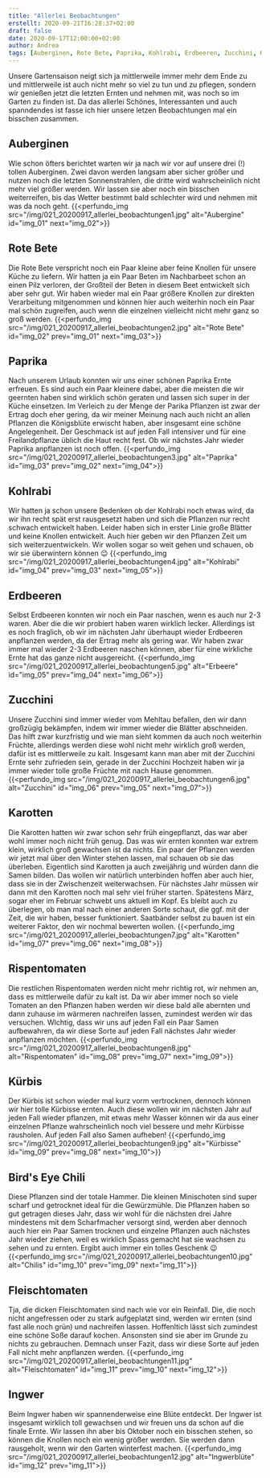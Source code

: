 ```yaml
---
title: "Allerlei Beobachtungen"
erstellt: 2020-09-21T16:28:37+02:00
draft: false
date: 2020-09-17T12:00:00+02:00
author: Andrea
tags: [Auberginen, Rote Bete, Paprika, Kohlrabi, Erdbeeren, Zucchini, Karotten, Rispentomaten, Chili, Fleischtomaten, Ingwer]
---
```


Unsere Gartensaison neigt sich ja mittlerweile immer mehr dem Ende zu und mittlerweile ist auch nicht mehr so viel zu tun und zu pflegen, sondern wir genießen jetzt die letzten Ernten und nehmen mit, was noch so im Garten zu finden ist. Da das allerlei Schönes, Interessanten und auch spanndendes ist fasse ich hier unsere letzen Beobachtungen mal ein bisschen zusammen.

Auberginen
---
Wie schon öfters berichtet warten wir ja nach wir vor auf unsere drei (!) tollen Auberginen. Zwei davon werden langsam aber sicher größer und nutzen noch die letzten Sonnenstrahlen, die dritte wird wahrscheinlich nicht mehr viel größer werden. Wir lassen sie aber noch ein bisschen weiterreifen, bis das Wetter bestimmt bald schlechter wird und nehmen mit was da noch geht.
{{<perfundo_img src="/img/021_20200917_allerlei_beobachtungen1.jpg" alt="Aubergine" id="img_01"  next="img_02">}}

Rote Bete
---
Die Rote Bete  verspricht noch ein Paar kleine aber feine Knollen für unsere Küche zu liefern. Wir hatten ja ein Paar Beten im Nachbarbeet schon an einen Pilz verloren, der Großteil der Beten in diesem Beet entwickelt sich aber sehr gut. Wir haben wieder mal ein Paar größere Knollen zur direkten Verarbeitung mitgenommen und können hier auch weiterhin noch ein Paar mal schön zugreifen, auch wenn die einzelnen vielleicht nicht mehr ganz so groß werden.
{{<perfundo_img src="/img/021_20200917_allerlei_beobachtungen2.jpg" alt="Rote Bete" id="img_02" prev="img_01" next="img_03">}}

Paprika
---
Nach unserem Urlaub konnten wir uns einer schönen Paprika Ernte erfreuen. Es sind auch ein Paar kleinere dabei, aber die meisten die wir geernten haben sind wirklich schön geraten und lassen sich super in der Küche einsetzen. Im Verleich zu der Menge der Parika Pflanzen ist zwar der Ertrag doch eher gering, da wir meiner Meinung nach auch nicht an allen Pflanzen die Königsblüte erwischt haben, aber insgesamt eine schöne Angelegenheit. Der Geschmack ist auf jeden Fall intensiver und für eine Freilandpflanze üblich die Haut recht fest. Ob wir nächstes Jahr wieder Paprika anpflanzen ist noch offen.
{{<perfundo_img src="/img/021_20200917_allerlei_beobachtungen3.jpg" alt="Paprika" id="img_03" prev="img_02" next="img_04">}}

Kohlrabi
---
Wir hatten ja schon unsere Bedenken ob der Kohlrabi noch etwas wird, da wir ihn recht spät erst rausgesetzt haben und sich die Pflanzen nur recht schwach entwickelt haben. Leider haben sich in erster Linie große Blätter und keine Knollen entwickelt. Auch hier geben wir den Pflanzen Zeit um sich weiterzuentwickeln. Wir wollen sogar so weit gehen und schauen, ob wir sie überwintern können :wink:
{{<perfundo_img src="/img/021_20200917_allerlei_beobachtungen4.jpg" alt="Kohlrabi" id="img_04" prev="img_03" next="img_05">}}

Erdbeeren
---
Selbst Erdbeeren konnten wir noch ein Paar naschen, wenn es auch nur 2-3 waren. Aber die die wir probiert haben waren wirklich lecker. Allerdings ist es noch fraglich, ob wir im nächsten Jahr überhaupt wieder Erdbeeren anpflanzen werden, da der Ertrag mehr als gering war. Wir haben zwar immer mal wieder 2-3 Erdbeeren naschen können, aber für eine wirkliche Ernte hat das ganze nicht ausgereicht.
{{<perfundo_img src="/img/021_20200917_allerlei_beobachtungen5.jpg" alt="Erbeere" id="img_05" prev="img_04" next="img_06">}}

Zucchini
---
Unsere Zucchini sind immer wieder vom Mehltau befallen, den wir dann großzügig bekämpfen, indem wir immer wieder die Blätter abschneiden. Das hilft zwar kurzfristig und wie man sieht kommen da auch noch weiterhin Früchte, allerdings werden diese wohl nicht mehr wirklich groß werden, dafür ist es mittlerweile zu kalt. Insgesamt kann man aber mit der Zucchini Ernte sehr zufrieden sein, gerade in der Zucchini Hochzeit haben wir ja immer wieder tolle große Früchte mit nach Hause genommen.
{{<perfundo_img src="/img/021_20200917_allerlei_beobachtungen6.jpg" alt="Zucchini" id="img_06" prev="img_05" next="img_07">}}

Karotten
---
Die Karotten hatten wir zwar schon sehr früh eingepflanzt, das war aber wohl immer noch nicht früh genug. Das was wir ernten konnten war extrem klein, wirklich groß gewachsen ist da nichts. Ein paar der Pflanzen werden wir jetzt mal über den Winter stehen lassen, mal schauen ob sie das überleben. Eigentlich sind Karotten ja auch zweijährig und würden dann die Samen bilden. Das wollen wir natürlich unterbinden hoffen aber auch hier, dass sie in der Zwischenzeit weiterwachsen. Für nächstes Jahr müssen wir dann mit den Karotten noch mal sehr viel früher starten. Spätestens März, sogar eher im Februar schwebt uns aktuell im Kopf. Es bleibt auch zu überlegen, ob man mal nach einer anderen Sorte schaut, die ggf. mit der Zeit, die wir haben, besser funktioniert. Saatbänder selbst zu bauen ist ein weiterer Faktor, den wir nochmal bewerten wollen.
{{<perfundo_img src="/img/021_20200917_allerlei_beobachtungen7.jpg" alt="Karotten" id="img_07" prev="img_06" next="img_08">}}

Rispentomaten
---
Die restlichen Rispentomaten werden nicht mehr richtig rot, wir nehmen an, dass es mittlerweile dafür zu kalt ist. Da wir aber immer noch so viele Tomaten an den Pflanzen haben werden wir diese bald alle abernten und dann zuhause im wärmeren nachreifen lassen, zumindest werden wir das versuchen. WIchtig, dass wir uns auf jeden Fall ein Paar Samen aufbewahren, da wir diese Sorte auf jeden Fall nächstes Jahr wieder anpflanzen möchten.
{{<perfundo_img src="/img/021_20200917_allerlei_beobachtungen8.jpg" alt="Rispentomaten" id="img_08" prev="img_07" next="img_09">}}

Kürbis
---
Der Kürbis ist schon wieder mal kurz vorm vertrocknen, dennoch können wir hier tolle Kürbisse ernten. Auch diese wollen wir im nächsten Jahr auf jeden Fall wieder pflanzen, mit etwas mehr Wasser können wir da aus einer einzelnen Pflanze wahrscheinlich noch viel bessere und mehr Kürbisse rausholen. Auf jeden Fall also Samen aufheben!
{{<perfundo_img src="/img/021_20200917_allerlei_beobachtungen9.jpg" alt="Kürbisse" id="img_09" prev="img_08" next="img_10">}}

Bird's Eye Chili
---
Diese Pflanzen sind der totale Hammer. Die kleinen Minischoten sind super scharf und getrocknet ideal für die Gewürzmühle. Die Pflanzen haben so gut getragen dieses Jahr, dass wir wohl für die nächsten drei Jahre mindestens mit dem Scharfmacher versorgt sind, werden aber dennoch auch hier ein Paar Samen trocknen und einzelne Pflanzen auch nächstes Jahr wieder ziehen, weil es wirklich Spass gemacht hat sie wachsen zu sehen und zu ernten. Ergibt auch immer ein tolles Geschenk :wink:
{{<perfundo_img src="/img/021_20200917_allerlei_beobachtungen10.jpg" alt="Chilis" id="img_10" prev="img_09" next="img_11">}}

Fleischtomaten
---
Tja, die dicken Fleischtomaten sind nach wie vor ein Reinfall. Die, die noch nicht angefressen oder zu stark aufgeplatzt sind, werden wir ernten (sind fast alle noch grün) und nachreifen lassen. Hoffenltich lässt sich zumindest eine schöne Soße darauf kochen. Ansonsten sind sie aber im Grunde zu nichts zu gebrauchen. Demnach unser Fazit, dass wir diese Sorte auf jeden Fall nicht mehr anpflanzen werden.
{{<perfundo_img src="/img/021_20200917_allerlei_beobachtungen11.jpg" alt="Fleischtomaten" id="img_11" prev="img_10" next="img_12">}}

Ingwer
---
Beim Ingwer haben wir spannenderweise eine Blüte entdeckt. Der Ingwer ist insgesamt wirklich toll gewachsen und wir freuen uns da schon auf die finale Ernte. Wir lassen ihn aber bis Oktober noch ein bisschen stehen, so können die Knollen noch ein wenig größer werden. Sie werden dann rausgeholt, wenn wir den Garten winterfest machen.
{{<perfundo_img src="/img/021_20200917_allerlei_beobachtungen12.jpg" alt="Ingwerblüte" id="img_12" prev="img_11">}}